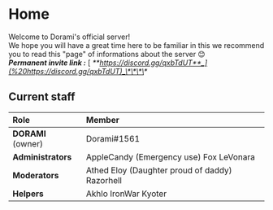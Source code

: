 # Home

Welcome to Dorami's official server!  
We hope you will have a great time here to be familiar in this we recommend you to read this "page" of informations about the server 😊  
_**Permanent invite link :**_ [ _**https://discord.gg/qxbTdUT**_](%20https://discord.gg/qxbTdUT)_\*\*\*\*_

## Current staff 

| Role | Member |
| :--- | :--- |
| **DORAMI** \(owner\)  | Dorami\#1561 |
| **Administrators**  | AppleCandy \(Emergency use\) Fox LeVonara |
| **Moderators** | Athed Eloy \(Daughter proud of daddy\) Razorhell |
| **Helpers** | Akhlo IronWar Kyoter  |

####    

